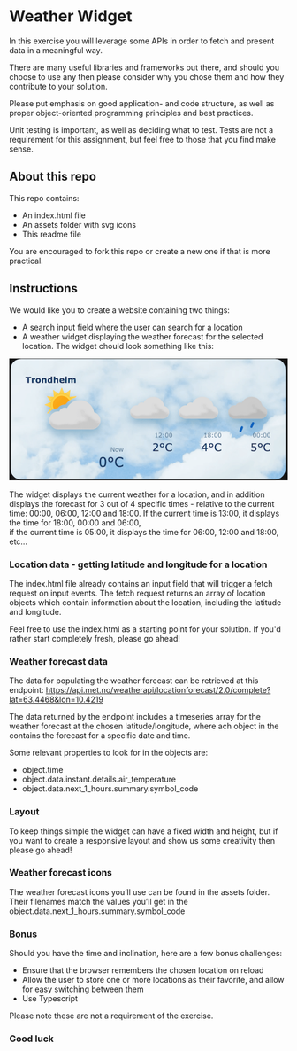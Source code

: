 # Weather Widget

In this exercise you will leverage some APIs in order to fetch and present data in a meaningful way.

There are many useful libraries and frameworks out there, and should you choose to use any then please consider why you chose them and how they contribute to your solution.

Please put emphasis on good application- and code structure, as well as proper object-oriented programming principles and best practices.

Unit testing is important, as well as deciding what to test. Tests are not a requirement for this assignment, but feel free to those that you find make sense.


## About this repo

This repo contains:
- An index.html file
- An assets folder with svg icons
- This readme file

You are encouraged to fork this repo or create a new one if that is more practical.


## Instructions

We would like you to create a website containing two things:
-  A search input field where the user can search for a location
-  A weather widget displaying the weather forecast for the selected location. The widget chould look something like this:

![Weather widget](assets/widget.png)

The widget displays the current weather for a location, and in addition displays the forecast for 3 out of 4 specific times - relative to the current time:
00:00, 06:00, 12:00 and 18:00. 
If the current time is 13:00, it displays the time for 18:00, 00:00 and 06:00,  
if the current time is 05:00, it displays the time for 06:00, 12:00 and 18:00, etc…


### Location data - getting latitude and longitude for a location

The index.html file already contains an input field that will trigger a fetch request on input events.
The fetch request returns an array of location objects which contain information about the location, including the latitude and longitude.

Feel free to use the index.html as a starting point for your solution. If you'd rather start completely fresh, please go ahead!


### Weather forecast data

The data for populating the weather forecast can be retrieved at this endpoint:
https://api.met.no/weatherapi/locationforecast/2.0/complete?lat=63.4468&lon=10.4219

The data returned by the endpoint includes a timeseries array for the weather forecast at the chosen latitude/longitude, where ach object in the contains the forecast for a specific date and time.

Some relevant properties to look for in the objects are:
- object.time
- object.data.instant.details.air_temperature
- object.data.next_1_hours.summary.symbol_code   


### Layout

To keep things simple the widget can have a fixed width and height, but if you want to create a responsive layout and show us some creativity then please go ahead!


### Weather forecast icons

The weather forecast icons you’ll use can be found in the assets folder. 
Their filenames match the values you’ll get in the object.data.next_1_hours.summary.symbol_code


### Bonus

Should you have the time and inclination, here are a few bonus challenges:
- Ensure that the browser remembers the chosen location on reload
- Allow the user to store one or more locations as their favorite, and allow for easy switching between them
- Use Typescript

Please note these are not a requirement of the exercise.


### Good luck
